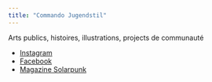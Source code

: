 ```yaml
---
title: "Commando Jugendstil"
---
```


Arts publics, histoires, illustrations, projects de communauté

- [Instagram](https://www.instagram.com/commandojugendstil/)
- [Facebook](https://www.facebook.com/CJugendstil/)
- [Magazine Solarpunk](https://solarpunkmagazine.com/art-panels-by-commando-jugendstil/)

